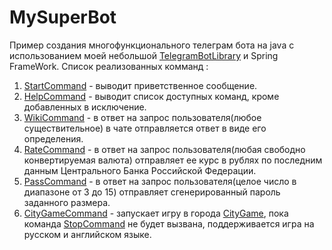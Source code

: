 # MySuperBot
Пример создания многофункционального телеграм бота на java c использованием моей небольшой [TelegramBotLibrary](https://github.com/lexLaeda/TelegramBotLibrary) 
и Spring FrameWork.
Список реализованных комманд : 
1. [StartCommand](https://github.com/lexLaeda/MySuperBot/blob/master/src/main/java/application/commands/StartCommand.java) - выводит приветственное сообщение.
2. [HelpCommand](https://github.com/lexLaeda/MySuperBot/blob/master/src/main/java/application/commands/HelpCommand.java) - выводит список доступных команд, кроме добавленных в исключение. 
1. [WikiCommand](https://github.com/lexLaeda/MySuperBot/blob/master/src/main/java/application/commands/WikiCommand.java) - в ответ 
на запрос пользователя(любое существительное) в чате отправляется ответ в виде его определения.
2. [RateCommand](https://github.com/lexLaeda/MySuperBot/blob/master/src/main/java/application/commands/valute/RateCommand.java) - в ответ
на запрос пользователя(любая свободно конвертируемая валюта) отправляет ее курс в рублях по последним данным Центрального Банка Российской Федерации.
3. [PassCommand](https://github.com/lexLaeda/MySuperBot/blob/master/src/main/java/application/commands/PasswordCommand.java) - в ответ на 
запрос пользователя(целое число в диапазоне от 3 до 15) отправляет сгенерированный пароль заданного размера.
4. [CityGameCommand](https://github.com/lexLaeda/MySuperBot/blob/master/src/main/java/application/commands/CityGameCommand.java) - запускает игру
в города [CityGame](https://github.com/lexLaeda/MySuperBot/blob/master/src/main/java/application/scripts/cities/CitiesGame.java), пока команда [StopCommand](https://github.com/lexLaeda/MySuperBot/blob/master/src/main/java/application/commands/StopCommand.java) не будет вызвана, поддерживается игра на русском и английском языке.

